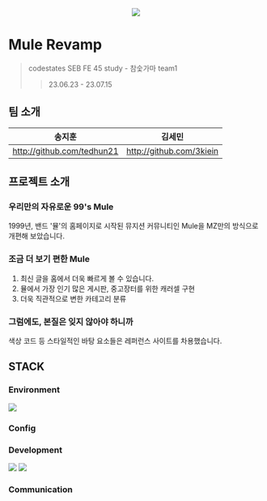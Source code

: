 <p align="center">
  <img src="https://github.com/3kiein/mule-revamp-front/assets/129928230/83f1e9a5-9ceb-4c75-a580-a4f3d9ed8b47" />
</p>

# Mule Revamp

> codestates SEB FE 45 study - 참숯가마 team1
>> 23.06.23 - 23.07.15

## 팀 소개
| 송지훈 | 김세민 |
| --- | --- |
| http://github.com/tedhun21 | http://github.com/3kiein |

## 프로젝트 소개

### 우리만의 자유로운 99's Mule

1999년, 밴드 '뮬'의 홈페이지로 시작된 뮤지션 커뮤니티인 Mule을 MZ만의 방식으로 개편해 보았습니다.

### 조금 더 보기 편한 Mule

1. 최신 글을 홈에서 더욱 빠르게 볼 수 있습니다.
2. 뮬에서 가장 인기 많은 게시판, 중고장터를 위한 캐러셀 구현
3. 더욱 직관적으로 변한 카테고리 분류

### 그럼에도, 본질은 잊지 않아야 하니까

색상 코드 등 스타일적인 바탕 요소들은 레퍼런스 사이트를 차용했습니다.

## STACK

### Environment
<img src="https://img.shields.io/badge/Visual Studio Code-007ACC?style=for-the-badge&logo=visualstudiocode&logoColor=white">

### Config

### Development

<img src="https://img.shields.io/badge/javascript-F7DF1E?style=for-the-badge&logo=javascript&logoColor=black">  <img src="https://img.shields.io/badge/react-61DAFB?style=for-the-badge&logo=react&logoColor=black">

### Communication

